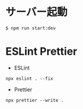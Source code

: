 # サーバー起動

```
$ npm run start:dev
```

# ESLint Prettier

- ESLint

```
npx eslint . --fix
```

- Prettier

```
npx prettier --write .
```
